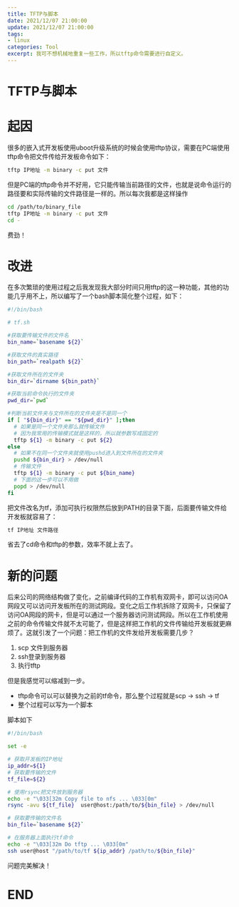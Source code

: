 ```yaml
---
title: TFTP与脚本
date: 2021/12/07 21:00:00
update: 2021/12/07 21:00:00
tags:
- linux
categories: Tool
excerpt: 我可不想机械地重复一些工作，所以tftp命令需要进行自定义。
---
```



# TFTP与脚本

# 起因

很多的嵌入式开发板使用uboot升级系统的时候会使用tftp协议，需要在PC端使用tftp命令把文件传给开发板命令如下：

```bash
tftp IP地址 -m binary -c put 文件
```

但是PC端的tftp命令并不好用，它只能传输当前路径的文件，也就是说命令运行的路径要和实际传输的文件路径是一样的。所以每次我都是这样操作

```bash
cd /path/to/binary_file
tftp IP地址 -m binary -c put 文件
cd -
```

费劲！

# 改进

在多次繁琐的使用过程之后我发现我大部分时间只用tftp的这一种功能，其他的功能几乎用不上，所以编写了一个bash脚本简化整个过程，如下：

```bash
#!/bin/bash

# tf.sh

#获取要传输文件的文件名
bin_name=`basename ${2}`

#获取文件的真实路径
bin_path=`realpath ${2}`

#获取文件所在的文件夹
bin_dir=`dirname ${bin_path}`

#获取当前命令执行的文件夹
pwd_dir=`pwd`

#判断当前文件夹与文件所在的文件夹是不是同一个
if [ "${bin_dir}" == "${pwd_dir}" ];then
  # 如果是同一个文件夹那么就传输文件
  # 因为我常用的传输模式就是这样的，所以就参数写成固定的
  tftp ${1} -m binary -c put ${2}
else
  # 如果不在同一个文件夹就使用pushd进入到文件所在的文件夹
  pushd ${bin_dir} > /dev/null
  # 传输文件
  tftp ${1} -m binary -c put ${bin_name}
  # 下面的这一步可以不用做
  popd > /dev/null
fi
```

把文件改名为tf，添加可执行权限然后放到PATH的目录下面，后面要传输文件给开发板就容易了：

```bash
tf IP地址 文件路径
```

省去了cd命令和tftp的参数，效率不就上去了。

# 新的问题

后来公司的网络结构做了变化，之前编译代码的工作机有双网卡，即可以访问OA网段又可以访问开发板所在的测试网段。变化之后工作机拆除了双网卡，只保留了访问OA网段的网卡，但是可以通过一个服务器访问测试网段。所以在工作机使用之前的命令传输文件就不太可能了，但是这样把工作机的文件传输给开发板就更麻烦了。这就引发了一个问题：把工作机的文件发给开发板需要几步？

1. scp 文件到服务器
2. ssh登录到服务器
3. 执行tftp

但是我感觉可以缩减到一步。

- tftp命令可以可以替换为之前的tf命令，那么整个过程就是scp → ssh → tf
- 整个过程可以写为一个脚本

脚本如下

```bash
#!/bin/bash

set -e

# 获取开发板的IP地址
ip_addr=${1}
# 获取要传输的文件
tf_file=${2}

# 使用rsync把文件放到服务器
echo -e "\033[32m Copy file to nfs ... \033[0m"
rsync -avu ${tf_file}  user@host:/path/to/${bin_file} > /dev/null

# 获取要传输的文件名
bin_file=`basename ${2}`

# 在服务器上面执行tf命令
echo -e "\033[32m Do tftp ... \033[0m"
ssh user@host "/path/to/tf ${ip_addr} /path/to/${bin_file}"
```

问题完美解决！

# END
